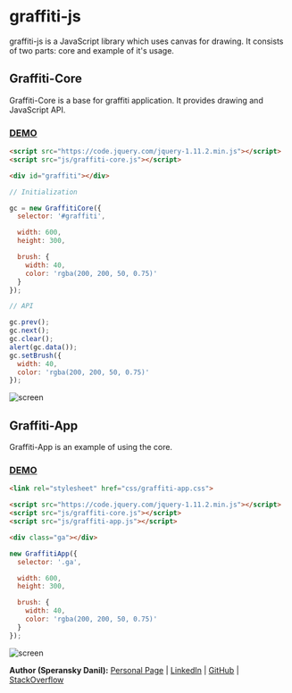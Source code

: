 # graffiti-js

graffiti-js is a JavaScript library which uses canvas for drawing.
It consists of two parts: core and example of it's usage.

## Graffiti-Core

Graffiti-Core is a base for graffiti application. It provides drawing and JavaScript API.

### <a href="http://speranskydanil.github.io/graffiti-js/demo/Graffiti-Core/index.html">DEMO</a>

```html
<script src="https://code.jquery.com/jquery-1.11.2.min.js"></script>
<script src="js/graffiti-core.js"></script>

<div id="graffiti"></div>
```

```javascript
// Initialization

gc = new GraffitiCore({
  selector: '#graffiti',

  width: 600,
  height: 300,

  brush: {
    width: 40,
    color: 'rgba(200, 200, 50, 0.75)'
  }
});

// API

gc.prev();
gc.next();
gc.clear();
alert(gc.data());
gc.setBrush({ 
  width: 40, 
  color: 'rgba(200, 200, 50, 0.75)'
});
```

![screen](https://raw.github.com/speranskydanil/Simple-Graffiti/master/screen-core.png)

## Graffiti-App

Graffiti-App is an example of using the core.

### <a href="http://speranskydanil.github.io/graffiti-js/demo/Graffiti-Core/index.html">DEMO</a>

```html
<link rel="stylesheet" href="css/graffiti-app.css">

<script src="https://code.jquery.com/jquery-1.11.2.min.js"></script>
<script src="js/graffiti-core.js"></script>
<script src="js/graffiti-app.js"></script>

<div class="ga"></div>
```

```javascript
new GraffitiApp({
  selector: '.ga',

  width: 600,
  height: 300,

  brush: {
    width: 40,
    color: 'rgba(200, 200, 50, 0.75)'
  }
});
```

![screen](https://raw.github.com/speranskydanil/Simple-Graffiti/master/screen-app.png)

**Author (Speransky Danil):**
[Personal Page](http://dsperansky.info) |
[LinkedIn](http://ru.linkedin.com/in/speranskydanil/en) |
[GitHub](https://github.com/speranskydanil?tab=repositories) |
[StackOverflow](http://stackoverflow.com/users/1550807/speransky-danil)
